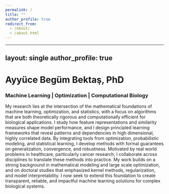 ```yaml
---
permalink: /
title: ""
author_profile: true
redirect_from: 
  - /about/
  - /about.html
---
```



---
layout: single
author_profile: true
---

# **Ayyüce Begüm Bektaş, PhD**

### **Machine Learning | Optimization | Computational Biology**

My research lies at the intersection of the mathematical foundations of machine learning, optimization, and statistics, with a focus on algorithms that are both theoretically rigorous and computationally efficient for biological applications. I study how feature representations and similarity measures shape model performance, and I design principled learning frameworks that reveal patterns and dependencies in high dimensional, highly correlated data. By integrating tools from optimization, probabilistic modeling, and statistical learning, I develop methods with formal guarantees on generalization, convergence, and robustness. Motivated by real world problems in healthcare, particularly cancer research, I collaborate across disciplines to translate these methods into practice. My work builds on a strong background in mathematical modeling and large scale optimization, and on doctoral studies that emphasized kernel methods, regularization, and model interpretability. I now seek to extend this foundation to create transparent, reliable, and impactful machine learning solutions for complex biological systems.
